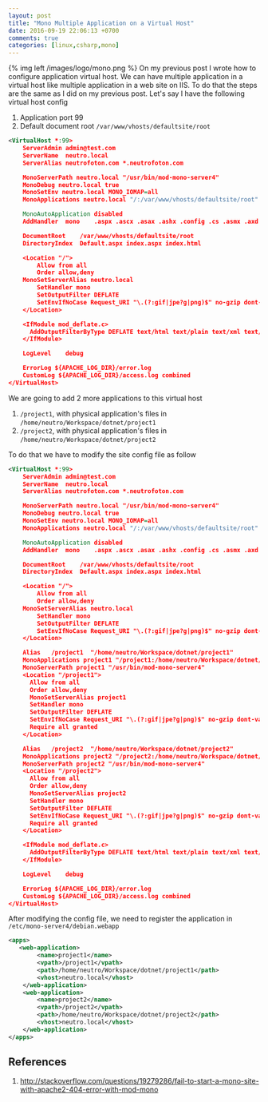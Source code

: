 ```yaml
---
layout: post
title: "Mono Multiple Application on a Virtual Host"
date: 2016-09-19 22:06:13 +0700
comments: true
categories: [linux,csharp,mono]
---
```

{% img left /images/logo/mono.png %}
On my previous post I wrote how to configure application virtual host. We can have multiple application in a virtual host like multiple application in a web site on IIS. To do that the steps are the same as I did on my previous post. Let's say I have the following virtual host config

1. Application port 99
2. Default document root <code>/var/www/vhosts/defaultsite/root</code>

``` xml
<VirtualHost *:99>
    ServerAdmin admin@test.com
    ServerName  neutro.local
    ServerAlias neutrofoton.com *.neutrofoton.com

    MonoServerPath neutro.local "/usr/bin/mod-mono-server4"
    MonoDebug neutro.local true
    MonoSetEnv neutro.local MONO_IOMAP=all
    MonoApplications neutro.local "/:/var/www/vhosts/defaultsite/root"

    MonoAutoApplication disabled
    AddHandler  mono    .aspx .ascx .asax .ashx .config .cs .asmx .axd

    DocumentRoot    /var/www/vhosts/defaultsite/root
    DirectoryIndex  Default.aspx index.aspx index.html

    <Location "/">
    	Allow from all
    	Order allow,deny
   	MonoSetServerAlias neutro.local
    	SetHandler mono
    	SetOutputFilter DEFLATE
    	SetEnvIfNoCase Request_URI "\.(?:gif|jpe?g|png)$" no-gzip dont-vary
    </Location>

    <IfModule mod_deflate.c>
      AddOutputFilterByType DEFLATE text/html text/plain text/xml text/javascript
    </IfModule>

    LogLevel    debug

    ErrorLog ${APACHE_LOG_DIR}/error.log
    CustomLog ${APACHE_LOG_DIR}/access.log combined
</VirtualHost>
```

We are going to add 2 more applications to this virtual host

1. <code>/project1</code>, with physical application's files in <code>/home/neutro/Workspace/dotnet/project1</code>
2. <code>/project2</code>, with physical application's files in <code>/home/neutro/Workspace/dotnet/project2</code>

To do that we have to modify the site config file as follow
``` xml
<VirtualHost *:99>
    ServerAdmin admin@test.com
    ServerName  neutro.local
    ServerAlias neutrofoton.com *.neutrofoton.com

    MonoServerPath neutro.local "/usr/bin/mod-mono-server4"
    MonoDebug neutro.local true
    MonoSetEnv neutro.local MONO_IOMAP=all
    MonoApplications neutro.local "/:/var/www/vhosts/defaultsite/root"

    MonoAutoApplication disabled
    AddHandler  mono    .aspx .ascx .asax .ashx .config .cs .asmx .axd

    DocumentRoot    /var/www/vhosts/defaultsite/root
    DirectoryIndex  Default.aspx index.aspx index.html

    <Location "/">
    	Allow from all
    	Order allow,deny
   	MonoSetServerAlias neutro.local
    	SetHandler mono
    	SetOutputFilter DEFLATE
    	SetEnvIfNoCase Request_URI "\.(?:gif|jpe?g|png)$" no-gzip dont-vary
    </Location>

    Alias   /project1  "/home/neutro/Workspace/dotnet/project1"
    MonoApplications project1 "/project1:/home/neutro/Workspace/dotnet/project1"
    MonoServerPath project1 "/usr/bin/mod-mono-server4"
    <Location "/project1">
      Allow from all
      Order allow,deny
      MonoSetServerAlias project1
      SetHandler mono
      SetOutputFilter DEFLATE
      SetEnvIfNoCase Request_URI "\.(?:gif|jpe?g|png)$" no-gzip dont-vary
      Require all granted
    </Location>

    Alias   /project2  "/home/neutro/Workspace/dotnet/project2"
    MonoApplications project2 "/project2:/home/neutro/Workspace/dotnet/project2"
    MonoServerPath project2 "/usr/bin/mod-mono-server4"
    <Location "/project2">
      Allow from all
      Order allow,deny
      MonoSetServerAlias project2
      SetHandler mono
      SetOutputFilter DEFLATE
      SetEnvIfNoCase Request_URI "\.(?:gif|jpe?g|png)$" no-gzip dont-vary
      Require all granted
    </Location>

    <IfModule mod_deflate.c>
      AddOutputFilterByType DEFLATE text/html text/plain text/xml text/javascript
    </IfModule>

    LogLevel    debug

    ErrorLog ${APACHE_LOG_DIR}/error.log
    CustomLog ${APACHE_LOG_DIR}/access.log combined
</VirtualHost>
```

After modifying the config file, we need to register the application in <code>/etc/mono-server4/debian.webapp</code>

``` xml
<apps>
   <web-application>
        <name>project1</name>
        <vpath>/project1</vpath>
        <path>/home/neutro/Workspace/dotnet/project1</path>
        <vhost>neutro.local</vhost>
    </web-application>
    <web-application>
        <name>project2</name>
        <vpath>/project2</vpath>
        <path>/home/neutro/Workspace/dotnet/project2</path>
        <vhost>neutro.local</vhost>
    </web-application>
</apps>
```

## References
1. http://stackoverflow.com/questions/19279286/fail-to-start-a-mono-site-with-apache2-404-error-with-mod-mono
